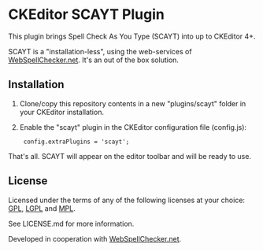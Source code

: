 CKEditor SCAYT Plugin
=====================

This plugin brings Spell Check As You Type (SCAYT) into up to CKEditor 4+.

SCAYT is a "installation-less", using the web-services of [WebSpellChecker.net](www.webspellchecker.net/). It's an out of the box solution.

Installation
------------

1. Clone/copy this repository contents in a new "plugins/scayt" folder in your CKEditor installation.
2. Enable the "scayt" plugin in the CKEditor configuration file (config.js):

        config.extraPlugins = 'scayt';

That's all. SCAYT will appear on the editor toolbar and will be ready to use.

License
-------

Licensed under the terms of any of the following licenses at your choice: [GPL](www.gnu.org/licenses/gpl.html), [LGPL](www.gnu.org/licenses/lgpl.html) and [MPL](www.mozilla.org/MPL/MPL-1.1.html).

See LICENSE.md for more information.

Developed in cooperation with [WebSpellChecker.net](www.webspellchecker.net/).
